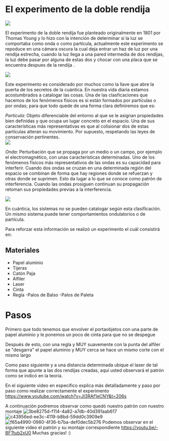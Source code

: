 # El experimento de la doble rendija



![](https://i.makeagif.com/media/1-05-2021/oLm7uo.gif)


 El experimento de la doble rendija fue planteado originalmente en 1801 por Thomas Young y lo hizo con la intención de determinar si la luz se comportaba como onda o como partícula, actualmente este experimento se repoduce en una cámara oscura la cual deja entrar un haz de luz por una rendija estrecha, cuando la luz llega a una pared intermedia de dos rendijas, la luz debe pasar por alguna de estas dos y chocar con una placa que se encuentra despues de la rendija .
 
 ![](https://upload.wikimedia.org/wikipedia/commons/3/33/Doubleslit3Dspectrum.gif)
 


Este experimento es considerado por muchos como la llave que abre la puerta de los secretos de la cuántica. En nuestra vida diaria estamos acostumbrados a catalogar las cosas. Una de las clasficaciones que hacemos de los fenómenos físicos es si están formados por partículas o por ondas; para que todo quede de una forma clara definiremos que es:

*Partícula:*  Objeto diferenciable del entorno al que se le asignan propiedades bien definidas y que ocupa un lugar concreto en el espacio. Una de sus características más representativas es que al colisionar dos de estas partículas alteran su movimiento. Por supuesto, respetando las leyes de conservación pertinentes.  
![](https://upload.wikimedia.org/wikipedia/commons/6/6d/Translational_motion.gif)



*Onda:* Perturbación que se propaga por un medio o un campo, por ejemplo el electromagnético, con unas características determinadas. Uno de los fenómenos físicos más representativos de las ondas es su capacidad para interferir. Cuando dos ondas se cruzan en una determinada región del espacio se combinan de forma que hay regiones donde se refuerzan y otras donde se suprimen. Esto da lugar a lo que se conoce como patrón de interferencia. Cuando las ondas prosiguen continuan su propagación retoman sus propiedades previas a la interferencia. 

![](https://www.xtal.iqfr.csic.es/Cristalografia/archivos_05/2-circular-waves.gif)

En cuántica, los sistemas no se pueden catalogar según esta clasificación. Un mismo sistema puede tener comportamientos ondulatorios o de partícula.

Para reforzar esta información se realizó un experimento el cuál consistirá en:

## Materiales
- Papel aluminio
- Tijeras
- Catón Paja
- Alfiler
- Laser
- Cinta
- Regla
-Palos de Balso
-Palos de Paleta

# Pasos
Primero que todo tenemos que envolver el portaobjetos con una parte de papel aluminio y le ponemos un poco de cinta para que no se despegue

Después de esto, con una regla y MUY suavemente con la punta del alfiler se "desgarra" el papel aluminio y MUY cerca se hace un mismo corte con el mismo largo

Como paso siguiente y a una distancia determinada ubique el laser de tal forma que apunte a las dos rendijas creadas, aquí usted observará el patrón como se indicó en la teoría.

En el siguiente video en específico explica más detalladamente y paso por paso como realizar correctamente el experimento https://www.youtube.com/watch?v=JI3RAf1eCNY&t=206s

A continuación podremos observar como quedó nuestro patrón con nuestro montaje
![3be8275d-f114-4a82-a7db-40d391aab617](https://user-images.githubusercontent.com/90011314/159401301-c9115ac4-28ce-40a1-a8af-9b694524a05e.jpg)
![c43956ed-ee3c-4119-b8bd-59dd0c3909e9](https://user-images.githubusercontent.com/90011314/159401339-3196a102-af61-4d0b-9a0c-3bbe2b66a041.jpg)
![f65a4990-0980-4f36-b7ba-def0dec5b276](https://user-images.githubusercontent.com/90011314/159401356-a8b1b605-fbd6-488e-852a-ff72ecd7b762.jpg)
Podemos observar en el siguiente video el patrón y su montaje correspondiente https://youtu.be/-BFTtub2xU0
Muchas gracias! :)

